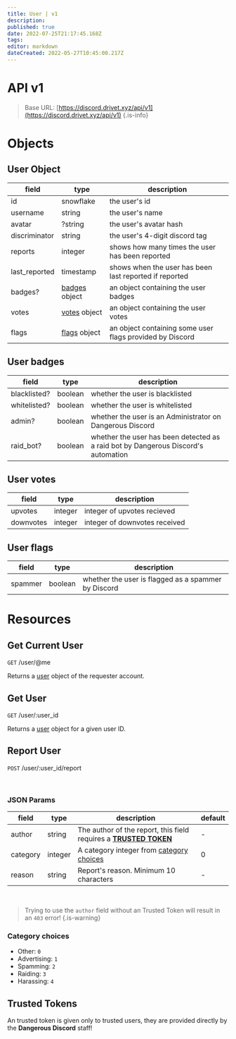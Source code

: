 ```yaml
---
title: User | v1
description: 
published: true
date: 2022-07-25T21:17:45.168Z
tags: 
editor: markdown
dateCreated: 2022-05-27T10:45:00.217Z
---
```


# API v1

> Base URL:
[https://discord.drivet.xyz/api/v1](https://discord.drivet.xyz/api/v1)
{.is-info}

# Objects

## User Object
| field         | type                          | description                                                     |
|---------------|-------------------------------|-----------------------------------------------------------------|
| id            | snowflake                     | the user's id                                                   |
| username      | string                        | the user's name                                                 |
| avatar        | ?string                       | the user's avatar hash                                          |
| discriminator | string                        | the user's 4-digit discord tag                                  |
| reports       | integer                       | shows how many times the user has been reported                 |
| last_reported       | timestamp                       | shows when the user has been last reported if reported                 |
| badges?       | [badges](#user-badges) object | an object containing the user badges                            |
| votes         | [votes](#user-votes) object   | an object containing the user votes                             |
| flags         | [flags](#user-flags) object   | an object containing some user flags provided by Discord                             |

## User badges
| field        | type    | description                                               |
|--------------|---------|-----------------------------------------------------------|
| blacklisted? | boolean | whether the user is blacklisted                           |
| whitelisted? | boolean | whether the user is whitelisted                           |
| admin?       | boolean | whether the user is an Administrator on Dangerous Discord |
| raid_bot?    | boolean | whether the user has been detected as a raid bot by Dangerous Discord's automation |

## User votes
| field     | type    | description                   |
|-----------|---------|-------------------------------|
| upvotes   | integer | integer of upvotes recieved   |
| downvotes | integer | integer of downvotes received |

## User flags
| field     | type    | description                                         |
|-----------|---------|-----------------------------------------------------|
| spammer   | boolean | whether the user is flagged as a spammer by Discord |

# Resources

## Get Current User
`GET` /user/@me

Returns a [user](#user-object) object of the requester account.

## Get User
`GET` /user/:user_id

Returns a [user](#user-object) object for a given user ID.

## Report User
`POST` /user/:user_id/report

<br>

### JSON Params
| field    | type    | description                                                                         | default |
|----------|---------|-------------------------------------------------------------------------------------|---------|
| author   | string  | The author of the report, this field requires a [**TRUSTED TOKEN**](#trusted-tokens)| -       |
| category | integer | A category integer from [category choices](#category-choices)                       | 0       |
| reason   | string  | Report's reason. Minimum 10 characters                                              | -       |

<br>

> Trying to use the `author` field without an Trusted Token will result in an `403` error!
{.is-warning}

### Category choices
- Other: `0`
- Advertising: `1`
- Spamming: `2`
- Raiding: `3`
- Harassing: `4`

## Trusted Tokens
An trusted token is given only to trusted users, they are provided directly by the **Dangerous Discord** staff!
